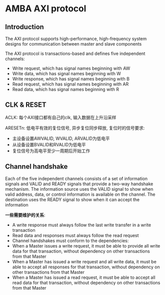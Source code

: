 # AMBA AXI protocol
## Introduction
The AXI protocol supports high-performance, high-frequency system designs for communication between master and slave components

The AXI protocol is transactions-based and defines five independent channels:
- Write request, which has signal names beginning with AW
- Write data, which has signal names beginning with W
- Write response, which has signal names beginning with B
- Read request, which has signal names beginning with AR
- Read data, which has signal names beginning with R

## CLK & RESET
ACLK: 每个AXI接口都有自己的clk, 输入数据在上升沿采样

ARESETn: 低电平有效的复位信号, 异步复位同步释放, 复位时的信号要求:
- 主设备设置AWVALID, WVALID, ARVALID为低电平
- 从设备设置BVALID和RVALID为低电平
- 复位信号为高电平至少一周期后开始工作

## Channel handshake
Each of the five independent channels consists of a set of information signals and VALID and READY signals that provide a two-way handshake mechanism. The information source uses the VALID signal to show when valid address, data, or control information is available on the channel. The destination uses the READY signal to show when it can accept the information

**一些需要维护的关系**:
- A write response must always follow the last write transfer in a write transaction
- Read data and responses must always follow the read request
- Channel handshakes must conform to the dependencies:
- When a Master issues a write request, it must be able to provide all write data for that transaction, without dependency on other transactions from that Master
- When a Master has issued a write request and all write data, it must be able to accept all responses for that transaction, without dependency on other transactions from that Master
- When a Master has issued a read request, it must be able to accept all read data for that transaction, without dependency on other transactions from that Master